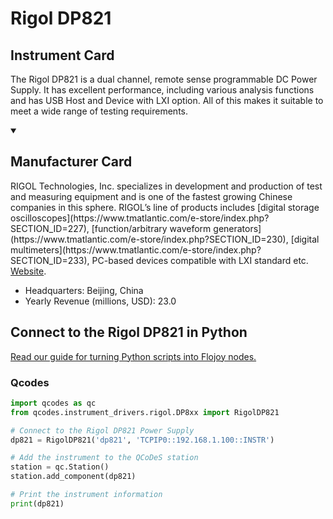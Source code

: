 
# Rigol DP821

## Instrument Card

The Rigol DP821 is a dual channel, remote sense programmable DC Power Supply. It has excellent performance, including various analysis functions and has USB Host and Device with LXI option. All of this makes it suitable to meet a wide range of testing requirements.

<details open>
<summary><h2>Manufacturer Card</h2></summary>
RIGOL Technologies, Inc. specializes in development and production of test and measuring equipment and is one of the fastest growing Chinese companies in this sphere.
RIGOL’s line of products includes [digital storage oscilloscopes](https://www.tmatlantic.com/e-store/index.php?SECTION_ID=227), [function/arbitrary waveform generators](https://www.tmatlantic.com/e-store/index.php?SECTION_ID=230), [digital multimeters](https://www.tmatlantic.com/e-store/index.php?SECTION_ID=233), PC-based devices compatible with LXI standard etc. <a href=https://www.rigol.com/>Website</a>.
<br>
<ul>
  <li>Headquarters: Beijing, China</li>
  <li>Yearly Revenue (millions, USD): 23.0</li>
</ul>
</details>

## Connect to the Rigol DP821 in Python

[Read our guide for turning Python scripts into Flojoy nodes.](https://docs.flojoy.ai/custom-nodes/creating-custom-node/)


### Qcodes

```python
import qcodes as qc
from qcodes.instrument_drivers.rigol.DP8xx import RigolDP821

# Connect to the Rigol DP821 Power Supply
dp821 = RigolDP821('dp821', 'TCPIP0::192.168.1.100::INSTR')

# Add the instrument to the QCoDeS station
station = qc.Station()
station.add_component(dp821)

# Print the instrument information
print(dp821)
```

